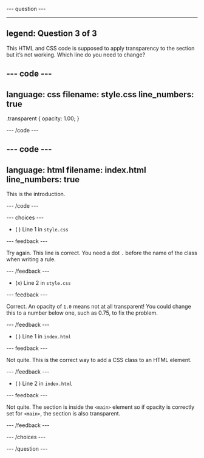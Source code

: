 \--- question ---

---

## legend: Question 3 of 3

This HTML and CSS code is supposed to apply transparency to the section but it’s not working. Which line do you need to change?

## --- code ---

language: css
filename: style.css
line_numbers: true
-------------------------------------------------------

.transparent {
opacity: 1.00;
}

\--- /code ---

## --- code ---

language: html
filename: index.html
line_numbers: true
-------------------------------------------------------

<main class="transparent">
      <section>    
        <p>This is the introduction.</p>
      </section>
</main>

\--- /code ---

\--- choices ---

- ( ) Line 1 in `style.css`

 \--- feedback ---

 Try again. This line is correct. You need a dot `.` before the name of the class when writing a rule.

 \--- /feedback ---

- (x) Line 2 in `style.css`

 \--- feedback ---

 Correct. An opacity of `1.0` means not at all transparent! You could change this to a number below one, such as 0.75, to fix the problem.

 \--- /feedback ---

- ( ) Line 1 in `index.html`

 \--- feedback ---

Not quite. This is the correct way to add a CSS class to an HTML element.

\--- /feedback ---

- ( ) Line 2 in `index.html`

 \--- feedback ---

Not quite. The section is inside the `<main>` element so if opacity is correctly set for `<main>`, the section is also transparent.

\--- /feedback ---

\--- /choices ---

\--- /question ---
